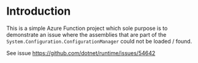 # Introduction

This is a simple Azure Function project which sole purpose is to demonstrate an issue where the assemblies that are part of the `System.Configuration.ConfigurationManager` could not be loaded / found.

See issue https://github.com/dotnet/runtime/issues/54642